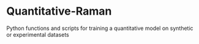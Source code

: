 # Quantitative-Raman
Python functions and scripts for training a quantitative model on synthetic or experimental datasets  

